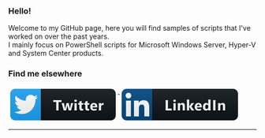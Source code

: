 ### Hello!

Welcome to my GitHub page, here you will find samples of scripts that I've worked on over the past years.  
I mainly focus on PowerShell scripts for Microsoft Windows Server, Hyper-V and System Center products.

### Find me elsewhere
<p align="left">
  <a href="https://twitter.com/LeonLaude">
    <img src="https://github.com/LeonLaude/LeonLaude/blob/master/Resources/Twitter.svg" alt="Twitter" style="vertical-align:top; margin:4px">
  </a>  

  <a href="https://www.linkedin.com/in/leonlaude/">
    <img src="https://github.com/LeonLaude/LeonLaude/blob/master/Resources/LinkedIn.svg" alt="LinkedIn" style="vertical-align:top; margin:4px">
  </a>
</p>

<hr>
